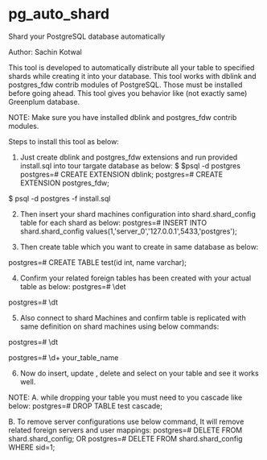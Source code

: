 # pg_auto_shard
Shard your PostgreSQL database automatically

Author: Sachin Kotwal

This tool is developed to automatically distribute all your table to specified shards while creating it into your database. This tool works with dblink and postgres_fdw contrib modules of PostgreSQL. Those must be installed before going ahead. This tool gives you behavior like (not exactly same) Greenplum database.

NOTE: Make sure you have installed dblink and postgres_fdw contrib modules.

Steps to install this tool as below:

1. Just create dblink and postgres_fdw extensions and run provided install.sql into tour targate database as below:
$ $psql -d postgres
postgres=# CREATE EXTENSION dblink;
postgres=# CREATE EXTENSION postgres_fdw;

$ psql -d postgres -f install.sql

2. Then insert your shard machines configuration into shard.shard_config table for each shard as below:
postgres=# INSERT INTO shard.shard_config values(1,'server_0','127.0.0.1',5433,'postgres');

3. Then create table which you want to create in same database as below:

postgres=# CREATE TABLE test(id int, name varchar);

4. Confirm your related foreign tables has been created with your actual table as below:
postgres=# \det

postgres=# \dt

5. Also connect to shard Machines and confirm table is replicated with same definition on shard machines using below commands:

postgres=# \dt

postgres=# \d+ your_table_name

6. Now do insert, update , delete and select on your table and see it works well.

NOTE: 
A. while dropping your table you must need to you cascade like below:
postgres=# DROP TABLE test cascade;

B. To remove server configurations use below command, It will remove related
foreign servers and user mappings:
postgres=# DELETE FROM shard.shard_config;
OR
postgres=# DELETE FROM shard.shard_config WHERE sid=1;


